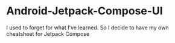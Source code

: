 # Android-Jetpack-Compose-UI
I used to forget for what I've learned. So I decide to have my own cheatsheet for Jetpack Compose
